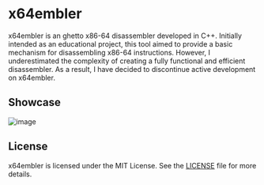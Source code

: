 # x64embler
x64embler is an ghetto x86-64 disassembler developed in C++. Initially intended as an educational project, this tool aimed to provide a basic mechanism for disassembling x86-64 instructions. However, I underestimated the complexity of creating a fully functional and efficient disassembler. As a result, I have decided to discontinue active development on x64embler.

## Showcase
![image](https://github.com/user-attachments/assets/35b15f42-3e9e-458f-b62f-04bb68d2bc48)

## License
x64embler is licensed under the MIT License. See the [LICENSE](LICENSE) file for more details.
